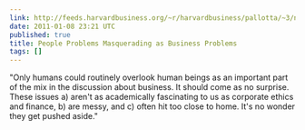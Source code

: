```yaml
---
link: http://feeds.harvardbusiness.org/~r/harvardbusiness/pallotta/~3/nfJUEXWs8T4/diseases-of-the-psyche-masquer.html
date: 2011-01-08 23:21 UTC
published: true
title: People Problems Masquerading as Business Problems
tags: []
---
```


"Only humans could routinely overlook human beings as an important part of the mix in the discussion about business. It should come as no surprise. These issues a) aren't as academically fascinating to us as corporate ethics and finance, b) are messy, and c) often hit too close to home. It's no wonder they get pushed aside."
